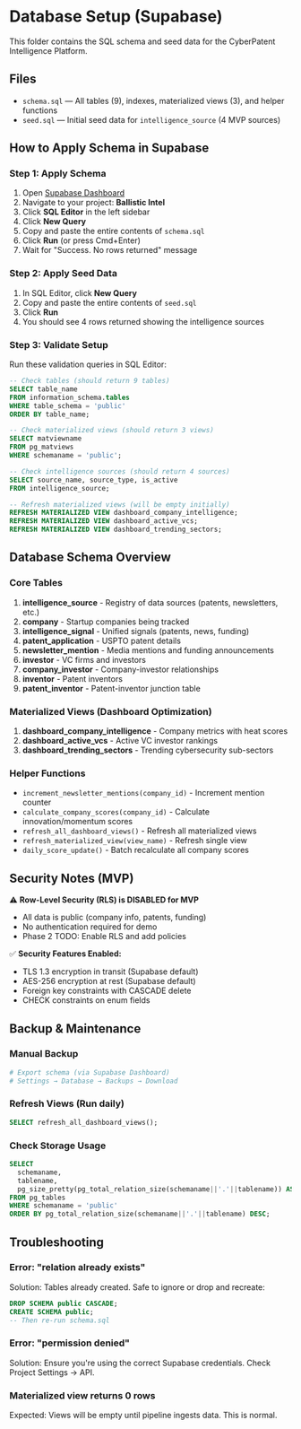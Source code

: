 # Database Setup (Supabase)

This folder contains the SQL schema and seed data for the CyberPatent Intelligence Platform.

## Files
- `schema.sql` — All tables (9), indexes, materialized views (3), and helper functions
- `seed.sql` — Initial seed data for `intelligence_source` (4 MVP sources)

## How to Apply Schema in Supabase

### Step 1: Apply Schema
1. Open [Supabase Dashboard](https://supabase.com/dashboard)
2. Navigate to your project: **Ballistic Intel**
3. Click **SQL Editor** in the left sidebar
4. Click **New Query**
5. Copy and paste the entire contents of `schema.sql`
6. Click **Run** (or press Cmd+Enter)
7. Wait for "Success. No rows returned" message

### Step 2: Apply Seed Data
1. In SQL Editor, click **New Query**
2. Copy and paste the entire contents of `seed.sql`
3. Click **Run**
4. You should see 4 rows returned showing the intelligence sources

### Step 3: Validate Setup
Run these validation queries in SQL Editor:

```sql
-- Check tables (should return 9 tables)
SELECT table_name 
FROM information_schema.tables 
WHERE table_schema = 'public' 
ORDER BY table_name;

-- Check materialized views (should return 3 views)
SELECT matviewname 
FROM pg_matviews 
WHERE schemaname = 'public';

-- Check intelligence sources (should return 4 sources)
SELECT source_name, source_type, is_active 
FROM intelligence_source;

-- Refresh materialized views (will be empty initially)
REFRESH MATERIALIZED VIEW dashboard_company_intelligence;
REFRESH MATERIALIZED VIEW dashboard_active_vcs;
REFRESH MATERIALIZED VIEW dashboard_trending_sectors;
```

## Database Schema Overview

### Core Tables
1. **intelligence_source** - Registry of data sources (patents, newsletters, etc.)
2. **company** - Startup companies being tracked
3. **intelligence_signal** - Unified signals (patents, news, funding)
4. **patent_application** - USPTO patent details
5. **newsletter_mention** - Media mentions and funding announcements
6. **investor** - VC firms and investors
7. **company_investor** - Company-investor relationships
8. **inventor** - Patent inventors
9. **patent_inventor** - Patent-inventor junction table

### Materialized Views (Dashboard Optimization)
1. **dashboard_company_intelligence** - Company metrics with heat scores
2. **dashboard_active_vcs** - Active VC investor rankings
3. **dashboard_trending_sectors** - Trending cybersecurity sub-sectors

### Helper Functions
- `increment_newsletter_mentions(company_id)` - Increment mention counter
- `calculate_company_scores(company_id)` - Calculate innovation/momentum scores
- `refresh_all_dashboard_views()` - Refresh all materialized views
- `refresh_materialized_view(view_name)` - Refresh single view
- `daily_score_update()` - Batch recalculate all company scores

## Security Notes (MVP)

⚠️ **Row-Level Security (RLS) is DISABLED for MVP**
- All data is public (company info, patents, funding)
- No authentication required for demo
- Phase 2 TODO: Enable RLS and add policies

✅ **Security Features Enabled:**
- TLS 1.3 encryption in transit (Supabase default)
- AES-256 encryption at rest (Supabase default)
- Foreign key constraints with CASCADE delete
- CHECK constraints on enum fields

## Backup & Maintenance

### Manual Backup
```bash
# Export schema (via Supabase Dashboard)
# Settings → Database → Backups → Download
```

### Refresh Views (Run daily)
```sql
SELECT refresh_all_dashboard_views();
```

### Check Storage Usage
```sql
SELECT 
  schemaname,
  tablename,
  pg_size_pretty(pg_total_relation_size(schemaname||'.'||tablename)) AS size
FROM pg_tables
WHERE schemaname = 'public'
ORDER BY pg_total_relation_size(schemaname||'.'||tablename) DESC;
```

## Troubleshooting

### Error: "relation already exists"
Solution: Tables already created. Safe to ignore or drop and recreate:
```sql
DROP SCHEMA public CASCADE;
CREATE SCHEMA public;
-- Then re-run schema.sql
```

### Error: "permission denied"
Solution: Ensure you're using the correct Supabase credentials. Check Project Settings → API.

### Materialized view returns 0 rows
Expected: Views will be empty until pipeline ingests data. This is normal.
